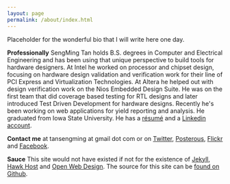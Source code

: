 ```yaml
---
layout: page
permalink: /about/index.html
---
```

Placeholder for the wonderful bio that I will write here one day.

**Professionally**
SengMing Tan holds B.S. degrees in Computer and Electrical Engineering and has been using that unique perspective to build tools for hardware designers. At Intel he worked on processor and chipset design, focusing on hardware design validation and verification work for their line of PCI Express and Virtualization Technologies. At Altera he helped out with design verification work on the Nios Embedded Design Suite. He was on the first team that did coverage based testing for RTL designs and later introduced Test Driven Development for hardware designs. Recently he's been working on web applications for yield reporting and analysis. He graduated from Iowa State University.
He has a [résumé][resume] and a [Linkedin account][linkedin].

**Contact me**
at tansengming at gmail dot com or on [Twitter][twitter], [Posterous][post], [Flickr][f] and [Facebook][fb].

**Sauce** 
This site would not have existed if not for the existence of [Jekyll][jekyll], [Hawk Host][h] and [Open Web Design][owd].
The source for this site can be [found on Github][source].

[twitter]: http://twitter.com/sengming
[post]: http://sengming.posterous.com
[f]: http://www.flickr.com/photos/tansengming/
[fb]: http://www.facebook.com/sengming
[jekyll]: http://wiki.github.com/mojombo/jekyll/
[h]: http://hawkhost.com
[owd]: http://www.openwebdesign.org
[source]: http://github.com/tansengming/As-Simple-As-Possible
[resume]: /resume/
[linkedin]: http://my.linkedin.com/in/tansengming
